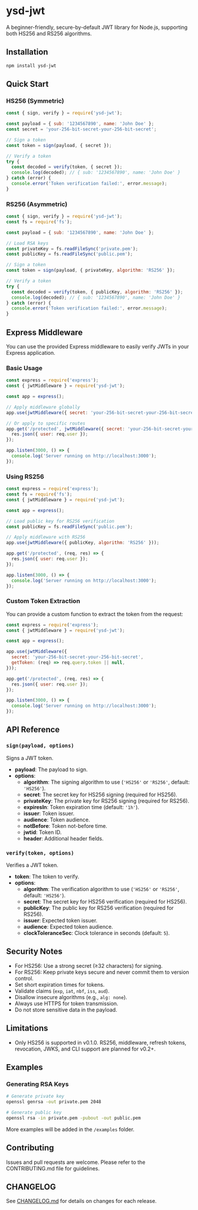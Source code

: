 # ysd-jwt

A beginner-friendly, secure-by-default JWT library for Node.js, supporting both HS256 and RS256 algorithms.

## Installation

```bash
npm install ysd-jwt
```

## Quick Start

### HS256 (Symmetric)

```javascript
const { sign, verify } = require('ysd-jwt');

const payload = { sub: '1234567890', name: 'John Doe' };
const secret = 'your-256-bit-secret-your-256-bit-secret';

// Sign a token
const token = sign(payload, { secret });

// Verify a token
try {
  const decoded = verify(token, { secret });
  console.log(decoded); // { sub: '1234567890', name: 'John Doe' }
} catch (error) {
  console.error('Token verification failed:', error.message);
}
```

### RS256 (Asymmetric)

```javascript
const { sign, verify } = require('ysd-jwt');
const fs = require('fs');

const payload = { sub: '1234567890', name: 'John Doe' };

// Load RSA keys
const privateKey = fs.readFileSync('private.pem');
const publicKey = fs.readFileSync('public.pem');

// Sign a token
const token = sign(payload, { privateKey, algorithm: 'RS256' });

// Verify a token
try {
  const decoded = verify(token, { publicKey, algorithm: 'RS256' });
  console.log(decoded); // { sub: '1234567890', name: 'John Doe' }
} catch (error) {
  console.error('Token verification failed:', error.message);
}
```

## Express Middleware

You can use the provided Express middleware to easily verify JWTs in your Express application.

### Basic Usage

```javascript
const express = require('express');
const { jwtMiddleware } = require('ysd-jwt');

const app = express();

// Apply middleware globally
app.use(jwtMiddleware({ secret: 'your-256-bit-secret-your-256-bit-secret' }));

// Or apply to specific routes
app.get('/protected', jwtMiddleware({ secret: 'your-256-bit-secret-your-256-bit-secret' }), (req, res) => {
  res.json({ user: req.user });
});

app.listen(3000, () => {
  console.log('Server running on http://localhost:3000');
});
```

### Using RS256

```javascript
const express = require('express');
const fs = require('fs');
const { jwtMiddleware } = require('ysd-jwt');

const app = express();

// Load public key for RS256 verification
const publicKey = fs.readFileSync('public.pem');

// Apply middleware with RS256
app.use(jwtMiddleware({ publicKey, algorithm: 'RS256' }));

app.get('/protected', (req, res) => {
  res.json({ user: req.user });
});

app.listen(3000, () => {
  console.log('Server running on http://localhost:3000');
});
```

### Custom Token Extraction

You can provide a custom function to extract the token from the request:

```javascript
const express = require('express');
const { jwtMiddleware } = require('ysd-jwt');

const app = express();

app.use(jwtMiddleware({
  secret: 'your-256-bit-secret-your-256-bit-secret',
  getToken: (req) => req.query.token || null,
}));

app.get('/protected', (req, res) => {
  res.json({ user: req.user });
});

app.listen(3000, () => {
  console.log('Server running on http://localhost:3000');
});
```

## API Reference

### `sign(payload, options)`

Signs a JWT token.

- **payload**: The payload to sign.
- **options**:
  - **algorithm**: The signing algorithm to use (`'HS256'` or `'RS256'`, default: `'HS256'`).
  - **secret**: The secret key for HS256 signing (required for HS256).
  - **privateKey**: The private key for RS256 signing (required for RS256).
  - **expiresIn**: Token expiration time (default: `'1h'`).
  - **issuer**: Token issuer.
  - **audience**: Token audience.
  - **notBefore**: Token not-before time.
  - **jwtid**: Token ID.
  - **header**: Additional header fields.

### `verify(token, options)`

Verifies a JWT token.

- **token**: The token to verify.
- **options**:
  - **algorithm**: The verification algorithm to use (`'HS256'` or `'RS256'`, default: `'HS256'`).
  - **secret**: The secret key for HS256 verification (required for HS256).
  - **publicKey**: The public key for RS256 verification (required for RS256).
  - **issuer**: Expected token issuer.
  - **audience**: Expected token audience.
  - **clockToleranceSec**: Clock tolerance in seconds (default: `5`).

## Security Notes

- For HS256: Use a strong secret (≥32 characters) for signing.
- For RS256: Keep private keys secure and never commit them to version control.
- Set short expiration times for tokens.
- Validate claims (`exp`, `iat`, `nbf`, `iss`, `aud`).
- Disallow insecure algorithms (e.g., `alg: none`).
- Always use HTTPS for token transmission.
- Do not store sensitive data in the payload.

## Limitations

- Only HS256 is supported in v0.1.0. RS256, middleware, refresh tokens, revocation, JWKS, and CLI support are planned for v0.2+.

## Examples

### Generating RSA Keys

```bash
# Generate private key
openssl genrsa -out private.pem 2048

# Generate public key
openssl rsa -in private.pem -pubout -out public.pem
```

More examples will be added in the `/examples` folder.

## Contributing

Issues and pull requests are welcome. Please refer to the CONTRIBUTING.md file for guidelines.

## CHANGELOG

See [CHANGELOG.md](CHANGELOG.md) for details on changes for each release.
